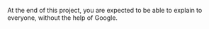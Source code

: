 At the end of this project, you are expected to be able to explain to everyone, without the help of Google.
